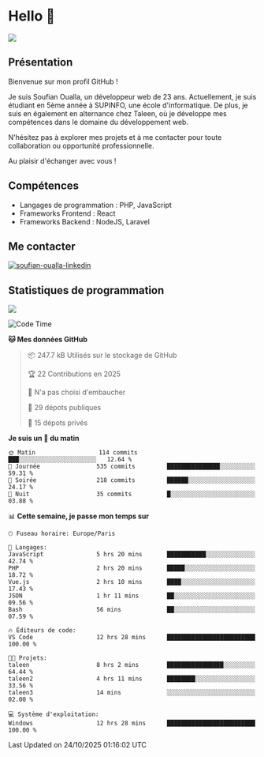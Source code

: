 # Hello 👋

![](https://komarev.com/ghpvc/?username=OSoufian&color=1a1b27)

## Présentation

Bienvenue sur mon profil GitHub !

Je suis Soufian Oualla, un développeur web de 23 ans. Actuellement, je suis étudiant en 5ème année à SUPINFO, une école d'informatique. De plus, je suis en également en alternance chez Taleen, où je développe mes compétences dans le domaine du développement web.

N'hésitez pas à explorer mes projets et à me contacter pour toute collaboration ou opportunité professionnelle.

Au plaisir d'échanger avec vous !

## Compétences

- Langages de programmation : PHP, JavaScript
- Frameworks Frontend : React
- Frameworks Backend : NodeJS, Laravel

## Me contacter

<p>
<a href="https://www.linkedin.com/in/soufian-oualla/" target="_blank"><img align="center" src="https://img.shields.io/badge/-LinkedIn-0077B5?style=for-the-badge&logo=Linkedin&logoColor=white" alt="soufian-oualla-linkedin"/></a>

## Statistiques de programmation

<a href="https://github-readme-stats.vercel.app/api/top-langs/?username=OSoufian&layout=compact">
  <img align="center" src="https://github-readme-stats.vercel.app/api/top-langs/?username=OSoufian&layout=compact"/>
</a>

<br />

<!--START_SECTION:waka-->
![Code Time](http://img.shields.io/badge/Code%20Time-611%20hrs%201%20min-blue)

**🐱 Mes données GitHub** 

> 📦 247.7 kB Utilisés sur le stockage de GitHub 
 > 
> 🏆 22 Contributions en 2025
 > 
> 🚫 N'a pas choisi d'embaucher
 > 
> 📜 29 dépots publiques 
 > 
> 🔑 15 dépots privés 
 > 
**Je suis un 🐤 du matin** 

```text
🌞 Matin                  114 commits         ███░░░░░░░░░░░░░░░░░░░░░░   12.64 % 
🌆 Journée                535 commits         ███████████████░░░░░░░░░░   59.31 % 
🌃 Soirée                 218 commits         ██████░░░░░░░░░░░░░░░░░░░   24.17 % 
🌙 Nuit                   35 commits          █░░░░░░░░░░░░░░░░░░░░░░░░   03.88 % 
```


📊 **Cette semaine, je passe mon temps sur** 

```text
🕑︎ Fuseau horaire: Europe/Paris

💬 Langages: 
JavaScript               5 hrs 20 mins       ███████████░░░░░░░░░░░░░░   42.74 % 
PHP                      2 hrs 20 mins       █████░░░░░░░░░░░░░░░░░░░░   18.72 % 
Vue.js                   2 hrs 10 mins       ████░░░░░░░░░░░░░░░░░░░░░   17.43 % 
JSON                     1 hr 11 mins        ██░░░░░░░░░░░░░░░░░░░░░░░   09.56 % 
Bash                     56 mins             ██░░░░░░░░░░░░░░░░░░░░░░░   07.59 % 

🔥 Éditeurs de code: 
VS Code                  12 hrs 28 mins      █████████████████████████   100.00 % 

🐱‍💻 Projets: 
taleen                   8 hrs 2 mins        ████████████████░░░░░░░░░   64.44 % 
taleen2                  4 hrs 11 mins       ████████░░░░░░░░░░░░░░░░░   33.56 % 
taleen3                  14 mins             ░░░░░░░░░░░░░░░░░░░░░░░░░   02.00 % 

💻 Système d'exploitation: 
Windows                  12 hrs 28 mins      █████████████████████████   100.00 % 
```


 Last Updated on 24/10/2025 01:16:02 UTC
<!--END_SECTION:waka-->
